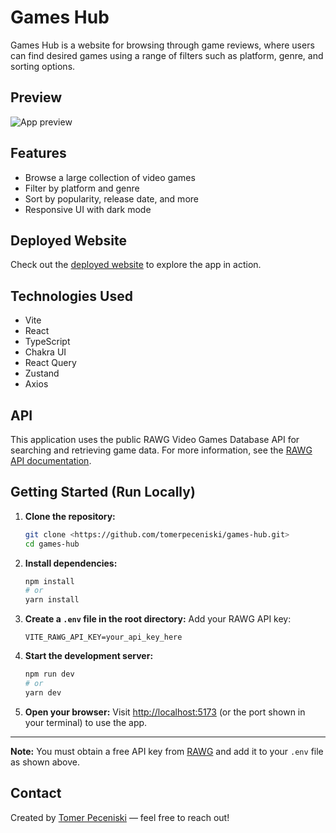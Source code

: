 # Games Hub

Games Hub is a website for browsing through game reviews, where users can find desired games using a range of filters such as platform, genre, and sorting options.

## Preview

![App preview](./public/screenshot.gif)

## Features
- Browse a large collection of video games
- Filter by platform and genre
- Sort by popularity, release date, and more
- Responsive UI with dark mode

## Deployed Website
Check out the [deployed website](https://games-hub-gules.vercel.app/) to explore the app in action.

## Technologies Used
- Vite
- React
- TypeScript
- Chakra UI
- React Query
- Zustand
- Axios

## API
This application uses the public RAWG Video Games Database API for searching and retrieving game data. For more information, see the [RAWG API documentation](https://rawg.io/apidocs).

## Getting Started (Run Locally)

1. **Clone the repository:**
   ```bash
   git clone <https://github.com/tomerpeceniski/games-hub.git>
   cd games-hub
   ```

2. **Install dependencies:**
   ```bash
   npm install
   # or
   yarn install
   ```

3. **Create a `.env` file in the root directory:**
   Add your RAWG API key:
   ```env
   VITE_RAWG_API_KEY=your_api_key_here
   ```

4. **Start the development server:**
   ```bash
   npm run dev
   # or
   yarn dev
   ```

5. **Open your browser:**
   Visit [http://localhost:5173](http://localhost:5173) (or the port shown in your terminal) to use the app.

---

**Note:** You must obtain a free API key from [RAWG](https://rawg.io/apidocs) and add it to your `.env` file as shown above.

## Contact

Created by [Tomer Peceniski](https://github.com/tomerpeceniski) — feel free to reach out!